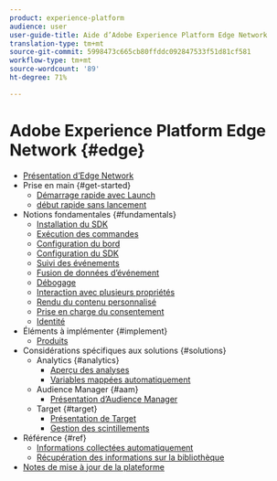 ```yaml
---
product: experience-platform
audience: user
user-guide-title: Aide d’Adobe Experience Platform Edge Network
translation-type: tm+mt
source-git-commit: 5998473c665cb80ffddc092847533f51d81cf581
workflow-type: tm+mt
source-wordcount: '89'
ht-degree: 71%

---
```



# Adobe Experience Platform Edge Network {#edge}

* [Présentation d’Edge Network](home.md)
* Prise en main {#get-started}
   * [Démarrage rapide avec Launch](getting-started/quick-start-with-launch.md)
   * [début rapide sans lancement](getting-started/quick-start-without-launch.md)
* Notions fondamentales {#fundamentals}
   * [Installation du SDK](fundamentals/installing-the-sdk.md)
   * [Exécution des commandes](fundamentals/executing-commands.md)
   * [Configuration du bord](fundamentals/edge-configuration.md)
   * [Configuration du SDK](fundamentals/configuring-the-sdk.md)
   * [Suivi des événements](fundamentals/tracking-events.md)
   * [Fusion de données d’événement](fundamentals/merging-event-data.md)
   * [Débogage](fundamentals/debugging.md)
   * [Interaction avec plusieurs propriétés](fundamentals/interacting-with-multiple-properties.md)
   * [Rendu du contenu personnalisé](fundamentals/rendering-personalization-content.md)
   * [Prise en charge du consentement](fundamentals/supporting-consent.md)
   * [Identité](fundamentals/identity.md)
* Éléments à implémenter {#implement}
   * [Produits](what-to-implement/commerce.md)
* Considérations spécifiques aux solutions {#solutions}
   * Analytics {#analytics}
      * [Aperçu des analyses](solution-specific/analytics/analytics-overview.md)
      * [Variables mappées automatiquement](solution-specific/analytics/automatically-mapped-vars.md)
   * Audience Manager {#aam}
      * [Présentation d’Audience Manager](solution-specific/audience-manager/audience-manager-overview.md)
   * Target {#target}
      * [Présentation de Target](solution-specific/target/target-overview.md)
      * [Gestion des scintillements](solution-specific/target/flicker-management.md)
* Référence {#ref}
   * [Informations collectées automatiquement](reference/automatic-information.md)
   * [Récupération des informations sur la bibliothèque](reference/retrieving-library-information.md)
* [Notes de mise à jour de la plateforme](https://www.adobe.com/go/platform-release-notes-en)
